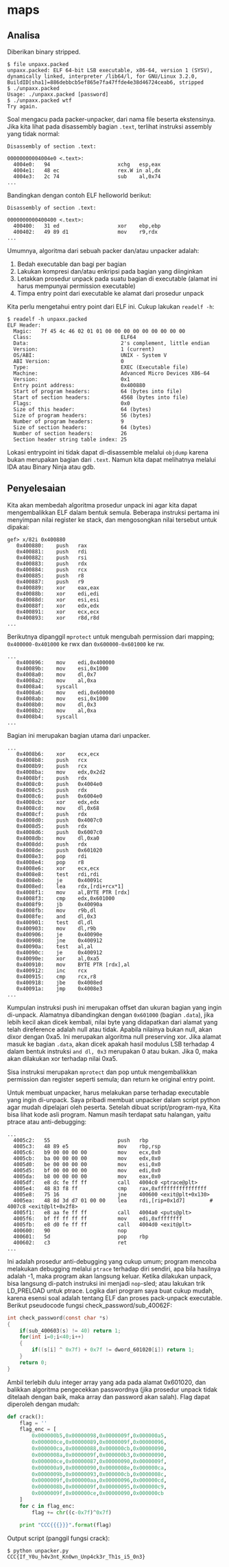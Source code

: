 # maps


## Analisa


Diberikan binary stripped.

```
$ file unpaxx.packed
unpaxx.packed: ELF 64-bit LSB executable, x86-64, version 1 (SYSV), dynamically linked, interpreter /lib64/l, for GNU/Linux 3.2.0, BuildID[sha1]=886debbcb5ef865e7fa47ffde4e38d46724ceab6, stripped
$ ./unpaxx.packed
Usage: ./unpaxx.packed [password]
$ ./unpaxx.packed wtf
Try again.
```


Soal mengacu pada packer-unpacker, dari nama file beserta ekstensinya. Jika kita lihat pada disassembly bagian `.text`, terlihat instruksi assembly yang tidak normal:
```
Disassembly of section .text:

00000000004004e0 <.text>:
  4004e0:	94                   	xchg   esp,eax
  4004e1:	48 ec                	rex.W in al,dx
  4004e3:	2c 74                	sub    al,0x74
...
```


Bandingkan dengan contoh ELF helloworld berikut:
```
Disassembly of section .text:

0000000000400400 <.text>:
  400400:	31 ed                	xor    ebp,ebp
  400402:	49 89 d1             	mov    r9,rdx
...
```


Umumnya, algoritma dari sebuah packer dan/atau unpacker adalah:
1. Bedah executable dan bagi per bagian
2. Lakukan kompresi dan/atau enkripsi pada bagian yang diinginkan
3. Letakkan prosedur unpack pada suatu bagian di executable (alamat ini harus mempunyai permission executable)
4. Timpa entry point dari executable ke alamat dari prosedur unpack



Kita perlu mengetahui entry point dari ELF ini. Cukup lakukan `readelf -h`:
```
$ readelf -h unpaxx.packed
ELF Header:
  Magic:   7f 45 4c 46 02 01 01 00 00 00 00 00 00 00 00 00 
  Class:                             ELF64
  Data:                              2's complement, little endian
  Version:                           1 (current)
  OS/ABI:                            UNIX - System V
  ABI Version:                       0
  Type:                              EXEC (Executable file)
  Machine:                           Advanced Micro Devices X86-64
  Version:                           0x1
  Entry point address:               0x400880
  Start of program headers:          64 (bytes into file)
  Start of section headers:          4568 (bytes into file)
  Flags:                             0x0
  Size of this header:               64 (bytes)
  Size of program headers:           56 (bytes)
  Number of program headers:         9
  Size of section headers:           64 (bytes)
  Number of section headers:         26
  Section header string table index: 25
```


Lokasi entrypoint ini tidak dapat di-disassemble melalui `objdump` karena bukan merupakan bagian dari `.text`. Namun kita dapat melihatnya melalui IDA atau Binary Ninja atau gdb.


## Penyelesaian


Kita akan membedah algoritma prosedur unpack ini agar kita dapat mengembalikkan ELF dalam bentuk semula. Beberapa instruksi pertama ini menyimpan nilai register ke stack, dan mengosongkan nilai tersebut untuk dipakai:
```
gef> x/82i 0x400880
   0x400880:	push   rax
   0x400881:	push   rdi
   0x400882:	push   rsi
   0x400883:	push   rdx
   0x400884:	push   rcx
   0x400885:	push   r8
   0x400887:	push   r9
   0x400889:	xor    eax,eax
   0x40088b:	xor    edi,edi
   0x40088d:	xor    esi,esi
   0x40088f:	xor    edx,edx
   0x400891:	xor    ecx,ecx
   0x400893:	xor    r8d,r8d
...
```


Berikutnya dipanggil `mprotect` untuk mengubah permission dari mapping; `0x400000-0x401000` ke rwx dan `0x600000-0x601000` ke rw.
```
...
   0x400896:	mov    edi,0x400000
   0x40089b:	mov    esi,0x1000
   0x4008a0:	mov    dl,0x7
   0x4008a2:	mov    al,0xa
   0x4008a4:	syscall 
   0x4008a6:	mov    edi,0x600000
   0x4008ab:	mov    esi,0x1000
   0x4008b0:	mov    dl,0x3
   0x4008b2:	mov    al,0xa
   0x4008b4:	syscall 
...
```


Bagian ini merupakan bagian utama dari unpacker. 
```
...
   0x4008b6:	xor    ecx,ecx
   0x4008b8:	push   rcx
   0x4008b9:	push   rcx
   0x4008ba:	mov    edx,0x2d2
   0x4008bf:	push   rdx
   0x4008c0:	push   0x4004e0
   0x4008c5:	push   rdx
   0x4008c6:	push   0x6004e0
   0x4008cb:	xor    edx,edx
   0x4008cd:	mov    dl,0x68
   0x4008cf:	push   rdx
   0x4008d0:	push   0x4007c0
   0x4008d5:	push   rdx
   0x4008d6:	push   0x6007c0
   0x4008db:	mov    dl,0xa0
   0x4008dd:	push   rdx
   0x4008de:	push   0x601020
   0x4008e3:	pop    rdi
   0x4008e4:	pop    r8
   0x4008e6:	xor    ecx,ecx
   0x4008e8:	test   rdi,rdi
   0x4008eb:	je     0x40091c
   0x4008ed:	lea    rdx,[rdi+rcx*1]
   0x4008f1:	mov    al,BYTE PTR [rdx]
   0x4008f3:	cmp    edx,0x601000
   0x4008f9:	jb     0x40090a
   0x4008fb:	mov    r9b,dl
   0x4008fe:	and    dl,0x3
   0x400901:	test   dl,dl
   0x400903:	mov    dl,r9b
   0x400906:	je     0x40090e
   0x400908:	jne    0x400912
   0x40090a:	test   al,al
   0x40090c:	je     0x400912
   0x40090e:	xor    al,0xa5
   0x400910:	mov    BYTE PTR [rdx],al
   0x400912:	inc    rcx
   0x400915:	cmp    rcx,r8
   0x400918:	jbe    0x4008ed
   0x40091a:	jmp    0x4008e3
...
```



Kumpulan instruksi push ini merupakan offset dan ukuran bagian yang ingin di-unpack. Alamatnya dibandingkan dengan `0x601000` (bagian `.data`), jika lebih kecil akan dicek kembali, nilai byte yang didapatkan dari alamat yang telah direference adalah null atau tidak. Apabila nilainya bukan null, akan dixor dengan 0xa5. Ini merupakan algoritma null preserving xor. Jika alamat masuk ke bagian `.data`, akan dicek apakah hasil modulus LSB terhadap 4 dalam bentuk instruksi `and dl, 0x3` merupakan 0 atau bukan. Jika 0, maka akan dilakukan xor terhadap nilai 0xa5.


Sisa instruksi merupakan `mprotect` dan pop untuk mengembalikkan permission dan register seperti semula; dan return ke original entry point.



Untuk membuat unpacker, harus melakukan parse terhadap executable yang ingin di-unpack. Saya pribadi membuat unpacker dalam script python agar mudah dipelajari oleh peserta. Setelah dibuat script/program-nya, Kita bisa lihat kode asli program. Namun masih terdapat satu halangan, yaitu ptrace atau anti-debugging:
```
...
  4005c2:	55                   	push   rbp
  4005c3:	48 89 e5             	mov    rbp,rsp
  4005c6:	b9 00 00 00 00       	mov    ecx,0x0
  4005cb:	ba 00 00 00 00       	mov    edx,0x0
  4005d0:	be 00 00 00 00       	mov    esi,0x0
  4005d5:	bf 00 00 00 00       	mov    edi,0x0
  4005da:	b8 00 00 00 00       	mov    eax,0x0
  4005df:	e8 dc fe ff ff       	call   4004c0 <ptrace@plt>
  4005e4:	48 83 f8 ff          	cmp    rax,0xffffffffffffffff
  4005e8:	75 16                	jne    400600 <exit@plt+0x130>
  4005ea:	48 8d 3d d7 01 00 00 	lea    rdi,[rip+0x1d7]        # 4007c8 <exit@plt+0x2f8>
  4005f1:	e8 aa fe ff ff       	call   4004a0 <puts@plt>
  4005f6:	bf ff ff ff ff       	mov    edi,0xffffffff
  4005fb:	e8 d0 fe ff ff       	call   4004d0 <exit@plt>
  400600:	90                   	nop
  400601:	5d                   	pop    rbp
  400602:	c3                   	ret
...
```



Ini adalah prosedur anti-debugging yang cukup umum; program mencoba melakukan debugging melalui `ptrace` terhadap diri sendiri, apa bila hasilnya adalah -1, maka program akan langsung keluar. Ketika dilakukan unpack, bisa langsung di-patch instruksi ini menjadi `nop`-sled; atau lakukan trik LD_PRELOAD untuk ptrace. Logika dari program saya buat cukup mudah, karena esensi soal adalah tentang ELF dan proses pack-unpack executable. Berikut pseudocode fungsi check_password/sub_40062F:
```C
int check_password(const char *s)
{
	if(sub_400603(s) != 40) return 1;
	for(int i=0;i<40;i++)
	{
		if((s[i] ^ 0x7f) + 0x7f != dword_601020[i]) return 1;
	}
	return 0;
}
```


Ambil terlebih dulu integer array yang ada pada alamat 0x601020, dan balikkan algoritma pengecekkan passwordnya (jika prosedur unpack tidak ditelaah dengan baik, maka array dan password akan salah). Flag dapat diperoleh dengan mudah:
```Python
def crack():
	flag = ''
	flag_enc = [
		0x000000b5,0x00000098,0x0000009f,0x000000a5,
		0x000000ce,0x00000089,0x0000009f,0x00000096,
		0x000000ca,0x00000088,0x000000cb,0x00000090,
		0x0000008a,0x0000009f,0x000000b3,0x00000090,
		0x000000ce,0x00000087,0x00000090,0x0000009f,
		0x000000a9,0x00000090,0x0000008e,0x000000ca,
		0x0000009b,0x00000093,0x000000cb,0x0000008c,
		0x0000009f,0x000000aa,0x00000096,0x000000cd,
		0x0000008b,0x0000009f,0x00000095,0x000000c9,
		0x0000009f,0x000000ce,0x00000090,0x000000cb
	]
	for c in flag_enc:
		flag += chr((c-0x7f)^0x7f)

	print "CCC{{{}}}".format(flag)
```


Output script (panggil fungsi crack):
```
$ python unpacker.py 
CCC{If_Y0u_h4v3nt_Kn0wn_Unp4ck3r_Th1s_i5_0n3}
```
